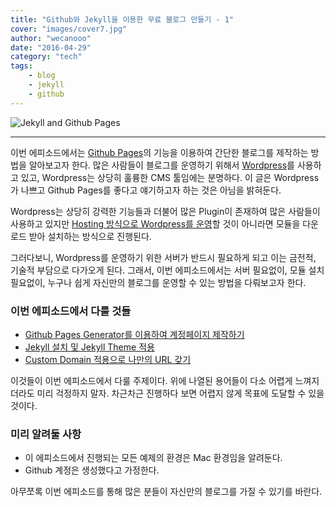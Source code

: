 ```yaml
---
title: "Github와 Jekyll을 이용한 무료 블로그 만들기 - 1"
cover: "images/cover7.jpg"
author: "wecanooo"
date: "2016-04-29"
category: "tech"
tags:
    - blog
    - jekyll
    - github
---
```


![Jekyll and Github Pages](https://wecanooo.github.io/blog/assets/images/jekyll_github.png)

---

 이번 에피소드에서는 [Github Pages](https://pages.github.com/)의 기능을 이용하여 간단한 블로그를 제작하는 방법을 알아보고자 한다. 많은 사람들이 블로그를 운영하기 위해서 [Wordpress](https://wordpress.org/)를 사용하고 있고, Wordpress는 상당히 훌륭한 CMS 툴임에는 분명하다. 이 글은 Wordpress가 나쁘고 Github Pages를 좋다고 얘기하고자 하는 것은 아님을 밝혀둔다.

 Wordpress는 상당히 강력한 기능들과 더불어 많은 Plugin이 존재하여 많은 사람들이 사용하고 있지만 [Hosting 방식으로 Wordpress를 운영](https://wordpress.org/hosting/)할 것이 아니라면 모듈을 다운로드 받아 설치하는 방식으로 진행된다.

 그러다보니, Wordpress를 운영하기 위한 서버가 반드시 필요하게 되고 이는 금전적, 기술적 부담으로 다가오게 된다. 그래서, 이번 에피소드에서는 서버 필요없이, 모듈 설치 필요없이, 누구나 쉽게 자신만의 블로그를 운영할 수 있는 방법을 다뤄보고자 한다.

### 이번 에피소드에서 다룰 것들

* [Github Pages Generator를 이용하여 계정페이지 제작하기](https://wecanooo.github.io/blog/github-pages/)
* [Jekyll 설치 및 Jekyll Theme 적용](https://wecanooo.github.io/blog/github-pages-with-theme/)
* [Custom Domain 적용으로 나만의 URL 갖기](https://wecanooo.github.io/blog/github-pages-cname/)

이것들이 이번 에피소드에서 다룰 주제이다. 위에 나열된 용어들이 다소 어렵게 느껴지더라도 미리 걱정하지 말자.
차근차근 진행하다 보면 어렵지 않게 목표에 도달할 수 있을 것이다.

### 미리 알려둘 사항

* 이 에피소드에서 진행되는 모든 예제의 환경은 Mac 환경임을 알려둔다.
* Github 계정은 생성했다고 가정한다.

아무쪼록 이번 에피소드를 통해 많은 분들이 자신만의 블로그를 가질 수 있기를 바란다.

